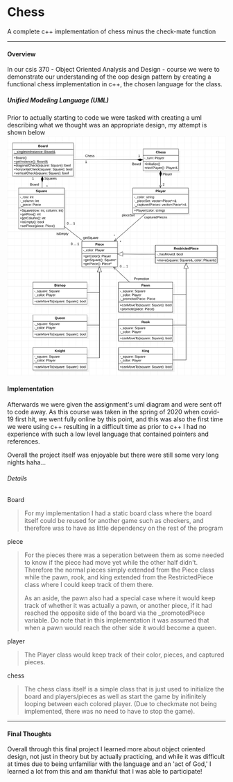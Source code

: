 # Chess
 A complete c++ implementation of chess minus the check-mate function

---
#### Overview
In our csis 370 - Object Oriented Analysis and Design - course we were to demonstrate our understanding of the oop design pattern by creating a functional chess implementation in c++, the chosen language for the class.


##### Unified Modeling Language (UML)
Prior to actually starting to code we were tasked with creating a uml describing what we thought was an appropriate design, my attempt is shown below
![chess uml](Chess-UML.jpg)


#### Implementation
Afterwards we were given the assignment's uml diagram and were sent off to code away.  As this course was taken in the spring of 2020 when covid-19 first hit, we went fully online by this point, and this was also the first time we were using c++ resulting in a difficult time as prior to c++ I had no experience with such a low level language that contained pointers and references.

Overall the project itself was enjoyable but there were still some very long nights haha...

###### Details
Board
>For my implementation I had a static board class where the board itself could be reused for another game such as checkers, and therefore was to have as little dependency on the rest of the program

piece
> For the pieces there was a seperation between them as some needed to know if the piece had move yet while the other half didn't.  Therefore the normal pieces simply extended from the Piece class while the pawn, rook, and king extended from the RestrictedPiece class where I could keep track of them there.
>
> As an aside, the pawn also had a special case where it would keep track of whether it was actually a pawn, or another piece, if it had reached the opposite side of the board via the _promotedPiece variable.  Do note that in this implementation it was assumed that when a pawn would reach the other side it would become a queen.

player
> The Player class would keep track of their color, pieces, and captured pieces.  

chess
> The chess class itself is a simple class that is just used to initialize the board and players/pieces as well as start the game by inifinitely looping between each colored player.  (Due to checkmate not being implemented, there was no need to have to stop the game).

---
#### Final Thoughts
Overall through this final project I learned more about object oriented design, not just in theory but by actually practicing, and while it was difficult at times due to being unfamiliar with the language and an 'act of God,' I learned a lot from this and am thankful that I was able to participate!